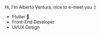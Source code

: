 Hi, I'm Alberto Ventura, nice to e-meet you :)

- Flutter 💜
- Front-End Developer
- UI/UX Design

<!---
albertoventura/albertoventura is a ✨ special ✨ repository because its `README.md` (this file) appears on your GitHub profile.
You can click the Preview link to take a look at your changes.
--->

